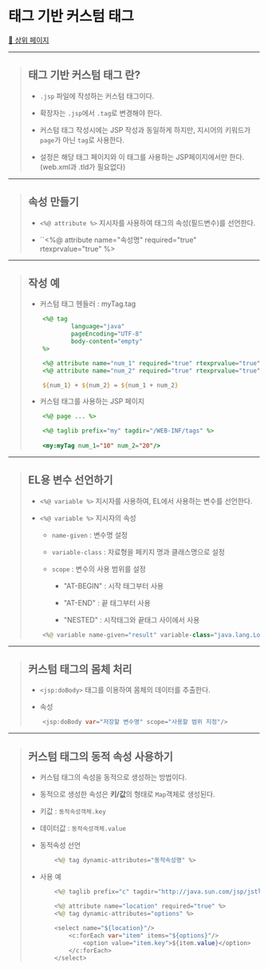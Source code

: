 # 태그 기반 커스텀 태그

[:camel: 상위 페이지](https://github.com/Chocobe/JSP_practice/tree/master/edu)

---

>	## 태그 기반 커스텀 태그 란?
>
>	* ``.jsp`` 파일에 작성하는 커스텀 태그이다.
>
>	* 확장자는 ``.jsp``에서 ``.tag``로 변경해야 한다.
>
>	* 커스텀 태그 작성시에는 JSP 작성과 동일하게 하지만, 지시어의 키워드가 ``page``가 아닌 ``tag``로 사용한다.
>
>	* 설정은 해당 태그 페이지와 이 태그를 사용하는 JSP페이지에서만 한다. (web.xml과 .tld가 필요없다)

---

>	## 속성 만들기
>
>	* ``<%@ attribute %>`` 지시자를 사용하여 태그의 속성(필드변수)를 선언한다.
>
>	* ``<%@ attribute name="속성명" required="true" rtexprvalue="true" %>

---

>	## 작성 예
>
>	* 커스텀 태그 헨들러 : myTag.tag
>
>	```jsp
>		<%@ tag
>				language="java"
>				pageEncoding="UTF-8"
>				body-content="empty"
>		%>
>
>		<%@ attribute name="num_1" required="true" rtexprvalue="true" %>
>		<%@ attribute name="num_2" required="true" rtexprvalue="true" %>
>
>		${num_1} + ${num_2} = ${num_1 + num_2}
>	```
>
>	* 커스텀 태그를 사용하는 JSP 페이지
>
>	```jsp
>		<%@ page ... %>
>
>		<%@ taglib prefix="my" tagdir="/WEB-INF/tags" %>
>		
>		<my:myTag num_1="10" num_2="20"/>
>	```

---

>	## EL용 변수 선언하기
>
>	* ``<%@ variable %>`` 지시자를 사용하여, EL에서 사용하는 변수를 선언한다.
>
>	* ``<%@ variable %>`` 지시자의 속성
>
>		* ``name-given`` : 변수명 설정
>
>		* ``variable-class`` : 자료형을 페키지 명과 클래스명으로 설정
>
>		* ``scope`` : 변수의 사용 범위를 설정
>
>			* "AT-BEGIN" : 시작 태그부터 사용
>
>			* "AT-END" : 끝 태그부터 사용
>
>			* "NESTED" : 시작태그와 끝태그 사이에서 사용
>
>	```java
>		<%@ variable name-given="result" variable-class="java.lang.Long" scope="AT_END" %>
>	```

---

>	## 커스텀 태그의 몸체 처리
>
>	* ``<jsp:doBody>`` 태그를 이용하여 몸체의 데이터를 추출한다.
>
>	* 속성
>
>	```java
>		<jsp:doBody var="저장할 변수명" scope="사용할 범위 지정"/>
>	```

---

>	## 커스텀 태그의 동적 속성 사용하기
>
>	* 커스텀 태그의 속성을 동적으로 생성하는 방법이다.
>
>	* 동적으로 생성한 속성은 **키/값**의 형태로 ``Map``객체로 생성된다.
>
>	* 키값 : ``동적속성객체.key``
>
>	* 데이터값 : ``동적속성객체.value``
>
>	* 동적속성 선언
>
>		```java
>			<%@ tag dynamic-attributes="동적속성명" %>
>		```
>
>	* 사용 예
>
>		```java
>			<%@ taglib prefix="c" tagdir="http://java.sun.com/jsp/jstl/core" %>
>
>			<%@ attribute name="location" required="true" %>
>			<%@ tag dynamic-attributes="options" %>
>			
>			<select name="${location}"/>
>				<c:forEach var="item" items="${options}"/>
>					<option value="item.key">${item.value}</option>
>				</c:forEach>
>			</select>
>		```